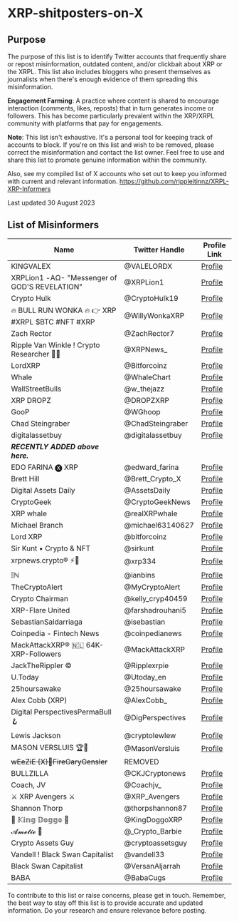 # XRP-shitposters-on-X

## Purpose

The purpose of this list is to identify Twitter accounts that frequently share or repost misinformation, outdated content, and/or clickbait about XRP or the XRPL. This list also includes bloggers who present themselves as journalists when there's enough evidence of them spreading this misinformation.

**Engagement Farming**: A practice where content is shared to encourage interaction (comments, likes, reposts) that in turn generates income or followers. This has become particularly prevalent within the XRP/XRPL community with platforms that pay for engagements.

**Note**: This list isn't exhaustive. It's a personal tool for keeping track of accounts to block. If you're on this list and wish to be removed, please correct the misinformation and contact the list owner. Feel free to use and share this list to promote genuine information within the community.

Also, see my compiled list of X accounts who set out to keep you informed with current and relevant information. https://github.com/rippleitinnz/XRPL-XRP-Informers

Last updated 30 August 2023

## List of Misinformers

| Name                                                   | Twitter Handle        | Profile Link                                     |
|--------------------------------------------------------|-----------------------|--------------------------------------------------|
| KINGVALEX                                              | @VALELORDX            | [Profile](https://x.com/VALEORDX)                |
| XRPLion1 -ΑΩ- "Messenger of GOD'S REVELATION"          | @XRPLion1             | [Profile](https://x.com/XRPLion1)                |
| Crypto Hulk                                            | @CryptoHulk19         | [Profile](https://x.com/CryptoHulk19)            |
| 🔥 BULL RUN WONKA 🔥 👉 XRP #XRPL $BTC #NFT #XRP      | @WillyWonkaXRP        | [Profile](https://x.com/WillyWonkaXRP)            |
| Zach Rector                                            | @ZachRector7          | [Profile](https://x.com/ZachRector7)             |
| Ripple Van Winkle ! Crypto Researcher 🚀🚨            | @XRPNews_              | [Profile](https://x.com/XRPNews_ )               |
| LordXRP                                                | @Bitforcoinz          | [Profile](https://x.com/Bitforcoinz)             |
| Whale                                                  | @WhaleChart           | [Profile](https://x.com/WhaleChart)              |
| WallStreetBulls                                        | @w_thejazz            | [Profile](https://x.com/w_thejazz)               |
| XRP DROPZ                                              | @DROPZXRP             | [Profile](https://x.com/DROPZXRP)                |
| GooP                                                   | @WGhoop               | [Profile](https://x.com/WGhoop)                  |
| Chad Steingraber                                       | @ChadSteingraber      | [Profile](https://x.com/ChadSteingraber)         |
| digitalassetbuy                                        | @digitalassetbuy      | [Profile](https://x.com/digitalassetbuy)         |
|  ***RECENTLY ADDED above here.***                      |                       |                                                  |
| EDO FARINA 🅧 XRP                                       | @edward_farina        | [Profile](https://x.com/edward_farina)           |
| Brett Hill                                             | @Brett_Crypto_X       | [Profile](https://x.com/Brett_Crypto_X)          |
| Digital Assets Daily                                   | @AssetsDaily          | [Profile](https://x.com/AssetsDaily)             |
| CryptoGeek                                             | @CryptoGeekNews       | [Profile](https://x.com/CryptoGeekNews)          |
| XRP whale                                              | @realXRPwhale         | [Profile](https://x.com/realXRPwhale)            |
| Michael Branch                                         | @michael63140627      | [Profile](https://x.com/michael6314062)          |
| Lord XRP                                               | @bitforcoinz          | [Profile](https://x.com/bitforcoinz)             |
| Sir Kunt • Crypto & NFT                                | @sirkunt              | [Profile](https://x.com/sirkunt)                 |
| xrpnews.crypto® ⚡️🐺                                   | @xrp334               | [Profile](https://x.com/xrp334)                 |
| 𝕀ℕ                                                      | @ianbins              | [Profile](https://x.com/ianbins)                |
| TheCryptoAlert                                         | @MyCryptoAlert        | [Profile](https://x.com/MyCryptoAlert)           |
| Crypto Chairman                                        | @kelly_cryp40459      | [Profile](https://x.com/kelly_cryp40459)         |
| XRP-Flare United                                       | @farshadrouhani5      | [Profile](https://x.com/farshadrouhani5)         |
| SebastianSaldarriaga                                   | @isebastian           | [Profile](https://x.com/isebastian)              |
| Coinpedia - Fintech News                               | @coinpedianews        | [Profile](https://x.com/coinpedianews)           |
| MackAttackXRP® 🇳🇱 64K-XRP-Followers                    | @MackAttackXRP        | [Profile](https://x.com/MackAttackXRP)           |
| JackTheRippler ©️                                       | @Ripplexrpie          | [Profile](https://x.com/Ripplexrpie)             |
| U.Today                                                | @Utoday_en            | [Profile](https://x.com/Utoday_en)               |
| 25hoursawake                                           | @25hoursawake         | [Profile](https://x.com/25hoursawake)            |
| Alex Cobb (XRP)                                        | @AlexCobb_            | [Profile](https://x.com/@AlexCobb_)              |
| Digital PerspectivesPermaBull🪝                         | @DigPerspectives      | [Profile](https://x.com/DigPerspectives)         |
| Lewis Jackson                                          | @cryptolewlew         | [Profile](https://x.com/cryptolewlew)            |
| MASON VERSLUIS 🏆🔮                                     | @MasonVersluis      | [Profile](https://x.com/MasonVersluis)           |
| ~~wEeZiE {X}💭FireGaryGensler~~                       | REMOVED                |                                                 |
| BULLZILLA                                              | @CKJCryptonews        | [Profile](https://x.com/CKJCryptonews)           |
| Coach, JV                                              | @Coachjv_             | [Profile](https://x.com/Coachjv_)                |
| ⚔️ XRP Avengers ⚔️                                     | @XRP_Avengers        | [Profile](https://x.com/XRP_Avengers)            |
| Shannon Thorp                                          | @thorpshannon87       | [Profile](https://x.com/thorpshannon87)          |
| 👑 𝕂𝕚𝕟𝕘 𝔻𝕠𝕘𝕘𝕠 👑                                     | @KingDoggoXRP         | [Profile](https://twitter.com/KingDoggoXRP)      |
| 𝓐𝓶𝓮𝓵𝓲𝓮 🍭                                            | @_Crypto_Barbie       | [Profile](https://twitter.com/_Crypto_Barbie)    |
| Crypto Assets Guy                                      | @cryptoassetsguy      | [Profile](https://twitter.com/cryptoassetsguy)   |
| Vandell ! Black Swan Capitalist                        | @vandell33            | [Profile](https://twitter.com/vandell33)         |
| Black Swan Capitalist                                  | @VersanAljarrah       | [Profile](https://twitter.com/VersanAljarrah)    |
| BABA                                                   | @BabaCugs             | [Profile](https://twitter.com/BabaCugs)          |

To contribute to this list or raise concerns, please get in touch. Remember, the best way to stay off this list is to provide accurate and updated information. Do your research and ensure relevance before posting.


